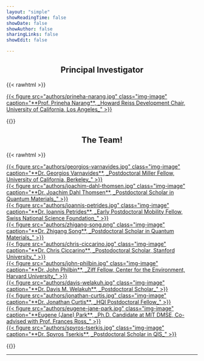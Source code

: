 ```yaml
---
layout: "simple"
showReadingTime: false
showDate: false
showAuthor: false
sharingLinks: false
showEdit: false

---
```


<h2 style="text-align: center;">Principal Investigator</h2>

{{< rawhtml >}}

<div class="grid-row">
  <div class="grid-column">
    <a href="prineha-narang">
      <div class="img-container">
      {{< figure
      src="authors/prineha-narang.jpg"
      class="img-image"
      caption="**Prof. Prineha Narang**, _Howard Reiss Development Chair, University of California, Los Angeles_"
      >}}
      </div>
    </a>
  </div>
</div>

{{</rawhtml >}}

<h2 style="text-align: center;">The Team!</h2>

{{< rawhtml >}}

<div class="grid-row">
  <div class="grid-column">
    <a href="georgios-varnavides">
      <div class="img-container">
      {{< figure
      src="authors/georgios-varnavides.jpg"
      class="img-image"
      caption="**Dr. Georgios Varnavides**, _Postdoctoral Miller Fellow, University of California, Berkeley_"
      >}}
      </div>
    </a>
  </div>
  <div class="grid-column">
    <a href="joachim-dahl-thomsen">
      <div class="img-container">
      {{< figure
      src="authors/joachim-dahl-thomsen.jpg"
      class="img-image"
      caption="**Dr. Joachim Dahl Thomsen**, _Postdoctoral Scholar in Quantum Materials_"
      >}}
      </div>
    </a>
  </div>
  <div class="grid-column">
    <a href="ioannis-petrides">
      <div class="img-container">
      {{< figure
      src="authors/ioannis-petrides.jpg"
      class="img-image"
      caption="**Dr. Ioannis Petrides**, _Early Postdoctoral Mobility Fellow, Swiss National Science Foundation_"
      >}}
      </div>
    </a>
  </div>
  <div class="grid-column">
    <a href="zhigang-song">
      <div class="img-container">
      {{< figure
      src="authors/zhigang-song.png"
      class="img-image"
      caption="**Dr. Zhigang Song**, _Postdoctoral Scholar in Quantum Materials_"
      >}}
      </div>
    </a>
  </div>
</div>
<div class="grid-row">
  <div class="grid-column">
    <a href="chris-ciccarino">
      <div class="img-container">
      {{< figure
      src="authors/chris-ciccarino.jpg"
      class="img-image"
      caption="**Dr. Chris Ciccarino**, _Postodoctoral Scholar, Stanford University_"
      >}}
      </div>
    </a>
  </div>
  <div class="grid-column">
    <a href="john-philbin">
      <div class="img-container">
      {{< figure
      src="authors/john-philbin.jpg"
      class="img-image"
      caption="**Dr. John Philbin**, _Ziff Fellow, Center for the Environment, Harvard University_"
      >}}
      </div>
    </a>
  </div>
  <div class="grid-column">
    <a href="davis-welakuh">
      <div class="img-container">
      {{< figure
      src="authors/davis-welakuh.jpg"
      class="img-image"
      caption="**Dr. Davis M. Welakuh**, _Postdoctoral Scholar_"
      >}}
      </div>
    </a>
  </div>
  <div class="grid-column">
    <a href="jonathan-curtis">
      <div class="img-container">
      {{< figure
      src="authors/jonathan-curtis.jpg"
      class="img-image"
      caption="**Dr. Jonathan Curtis**, _HQI Postdoctoral Fellow_"
      >}}
      </div>
    </a>
  </div>
</div>
<div class="grid-row">
  <div class="grid-column">
    <a href="eugene-jane-park">
      <div class="img-container">
      {{< figure
      src="authors/eugene-jane-park.jpg"
      class="img-image"
      caption="**Eugene (Jane) Park**, _Ph.D. Candidate at MIT DMSE, Co-advised with Prof. Frances Ross_"
      >}}
      </div>
    </a>
  </div>
  <div class="grid-column">
    <a href="spyros-tserkis">
      <div class="img-container">
      {{< figure
      src="authors/spyros-tserkis.jpg"
      class="img-image"
      caption="**Dr. Spyros Tserkis**, _Postdoctoral Scholar in QIS_"
      >}}
      </div>
    </a>
  </div>
</div>

{{</rawhtml >}}

---
